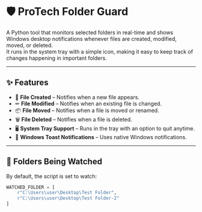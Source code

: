 # 🛡️ ProTech Folder Guard

A Python tool that monitors selected folders in real-time and shows Windows desktop notifications whenever files are created, modified, moved, or deleted.  
It runs in the system tray with a simple icon, making it easy to keep track of changes happening in important folders.

---

## ✨ Features
- 📄 **File Created** – Notifies when a new file appears.  
- ✏ **File Modified** – Notifies when an existing file is changed.  
- 📦 **File Moved** – Notifies when a file is moved or renamed.  
- 🗑 **File Deleted** – Notifies when a file is deleted.  
- 🖥 **System Tray Support** – Runs in the tray with an option to quit anytime.  
- 🔔 **Windows Toast Notifications** – Uses native Windows notifications.

---

## 📂 Folders Being Watched
By default, the script is set to watch:
```python
WATCHED_FOLDER = [
    r"C:\Users\user\Desktop\Test Folder",
    r"C:\Users\user\Desktop\Test Folder-2"
]
